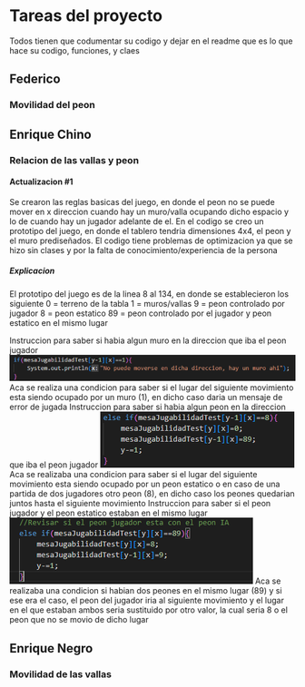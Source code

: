 # Tareas del proyecto
Todos tienen que codumentar su codigo y dejar en el readme que es lo que hace su codigo, funciones, y claes
## Federico
### Movilidad del peon
## Enrique Chino
### Relacion de las vallas y peon
#### Actualizacion #1
Se crearon las reglas basicas del juego, en donde el peon no se puede mover en x direccion cuando hay un muro/valla ocupando dicho espacio y lo de cuando hay un jugador adelante de el.
En el codigo se creo un prototipo del juego, en donde el tablero tendria dimensiones 4x4, el peon y el muro prediseñados.
El codigo tiene problemas de optimizacion ya que se hizo sin clases y por la falta de conocimiento/experiencia de la persona

##### Explicacion
El prototipo del juego es de la linea 8 al 134, en donde se establecieron los siguiente
0 = terreno de la tabla
1 = muros/vallas
9 = peon controlado por jugador
8 = peon estatico
89 = peon controlado por el jugador y peon estatico en el mismo lugar

Instruccion para saber si habia algun muro en la direccion que iba el peon jugador
![Muro en el camino](/readmeJugabilidad/jugabilidadMuro.png)
Aca se realiza una condicion para saber si el lugar del siguiente movimiento esta siendo ocupado por un muro (1), en dicho caso daria un mensaje de error de jugada
Instruccion para saber si habia algun peon en la direccion que iba el peon jugador
![Peon en el camino](/readmeJugabilidad/jugabilidadPeonCamino.png)
Aca se realizaba una condicion para saber si el lugar del siguiente movimiento esta siendo ocupado por un peon estatico o en caso de una partida de dos jugadores otro peon (8), en dicho caso los peones quedarian juntos hasta el siguiente movimiento
Instruccion para saber si el peon jugador y el peon estatico estaban en el mismo lugar
![Peones juntos](/readmeJugabilidad/jugabilidadPeonSeparacion.png)
Aca se realizaba una condicion si habian dos peones en el mismo lugar (89) y si ese era el caso, el peon del jugador iria al siguiente movimiento y el lugar en el que estaban ambos seria sustituido por otro valor, la cual seria 8 o el peon que no se movio de dicho lugar
## Enrique Negro
### Movilidad de las vallas
